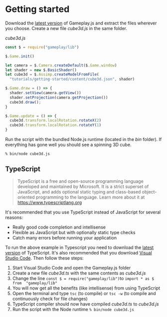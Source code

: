 # Getting started

Download the [latest version](https://github.com/jnsmalm/gameplay/releases/latest) 
of Gameplay.js and extract the files wherever you choose. Create a new file 
*cube3d.js* in the same folder.

*cube3d.js*

```javascript
const $ = require("gameplay/lib")

$.Game.init()

let camera = $.Camera.createDefault($.Game.window)
let shader = new $.BasicShader()
let cube3d = $.Assimp.createModelFromFile(
  "tutorials/getting-started/content/cube3d.json", shader)

$.Game.draw = () => {
  shader.setView(camera.getView())
  shader.setProjection(camera.getProjection())
  cube3d.draw();
}

$.Game.update = () => {
  cube3d.transform.localRotation.rotateX(2)
  cube3d.transform.localRotation.rotateY(1)
}
```

Run the script with the bundled Node.js runtime (located in the *bin* folder). 
If everything has gone well you should see a spinning 3D cube.

```
% bin/node cube3d.js
```

## TypeScript

> TypeScript is a free and open-source programming language developed and 
maintained by Microsoft. It is a strict superset of JavaScript, and adds optional 
static typing and class-based object-oriented programming to the language. 
Learn more about it at https://www.typescriptlang.org

It's recommended that you use TypeScript instead of JavaScript for several 
reasons:

- Really good code completion and intellisense
- Flexible as JavaScript but with optionally static type checks
- Catch many errors before running your application

To run the above example in Typescript you need to download the 
[latest version](https://www.typescriptlang.org/#download-links) of TypeScript. 
It's also recommended that you download 
[Visual Studio Code](https://code.visualstudio.com). Then follow these steps:

1. Start Visual Studio Code and open the Gameplay.js folder
2. Create a new file *cube3d.ts* with the same contents as *cube3d.js*
3. Change the line `const $ = require("gameplay/lib")`to `import * as $ from 
"gameplay/lib"`
4. You will now get all the benefits (like intellisense) from using TypeScript
5. Open the terminal and type `tsc` (to compile) or `tsc -w` (to compile and 
continuously check for file changes)
6. TypeScript compiler should now have compiled *cube3d.ts* to *cube3d.js*
7. Run the script with the Node runtime `% bin/node cube3d.js`
